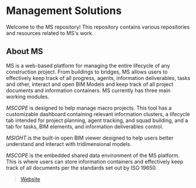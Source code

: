 # Management Solutions

Welcome to the MS repository! This repository contains various repositories and resources related to MS's work.

## About MS

MS is a web-based platform for managing the entire lifecycle of any construction project. From buildings to bridges, MS allows users to effectively keep track of all progress, agents, information deliverables, tasks and other, interact and open BIM Models and keep track of all project documents and information containers.
MS currently has three main working modules. 

_MSCOPE_ is designed to help manage macro projects. This tool has a customizable dashboard containing relevant information clusters, a lifecycle tab intended for project planning, agent tracking, and squad building, and a tab for tasks, BIM elements, and information deliverables control.

_MSIGHT_ is the built-in open BIM viewer designed to help users better understand and interact with tridimensional models.

_MSCOPE_ is the embedded shared data environment of the MS platform. This is where users can store information containers and effectively keep track of all documents per the standards set out by ISO 19650.

> [Website](https://www.ms4aeco.com)

